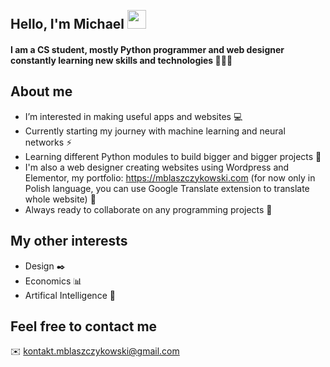 <h2 align="left">
<abc>
  <br>Hello, I'm Michael <img src="https://user-images.githubusercontent.com/42378118/110234147-e3259600-7f4e-11eb-95be-0c4047144dea.gif" width="30"><br>
</h2> 
<h4 align="left">
  I am a CS student, mostly Python programmer and web designer constantly learning new skills and technologies 👨🏻‍💻<br>
</h4>
</abc>

<h2 align="left">About me</h2>

- I’m interested in making useful apps and websites :computer:
- Currently starting my journey with machine learning and neural networks :zap:
- Learning different Python modules to build bigger and bigger projects :dart:
- I'm also a web designer creating websites using Wordpress and Elementor, my portfolio: https://mblaszczykowski.com (for now only in Polish language, you can use Google Translate extension to translate whole website) 📱
- Always ready to collaborate on any programming projects :rocket:

<h2 align="left">My other interests</h2>

- Design :black_nib:
- Economics :bar_chart:
- Artifical Intelligence :robot:

<h2 align="left">Feel free to contact me</h2>

:envelope: kontakt.mblaszczykowski@gmail.com

<!---
mblaszczykowski/mblaszczykowski is a ✨ special ✨ repository because its `README.md` (this file) appears on your GitHub profile.
You can click the Preview link to take a look at your changes.
--->
